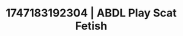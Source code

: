 ---
categories:
- Sex Olympics
- Anal play
- Eye contact kink
- Closeness kink
- 3D erotic games
image: /assets/images/1747183192304.jpg
layout: post
seo:
  description: Featured content with premium ABDL Play, Scat Fetish. HD images available.
  keywords: ABDL Play, Scat Fetish
  og_image: /assets/images/1747183192304.jpg
  schema_type: VisualArtwork
tags:
- '#1747183192304'
- ABDL Play
- Scat Fetish
title: 1747183192304 | ABDL Play Scat Fetish
---